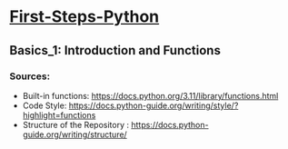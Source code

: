 # [First-Steps-Python](https://github.com/asofcs/First-Steps-Python)

## Basics_1: Introduction and Functions
### Sources:
- Built-in functions: https://docs.python.org/3.11/library/functions.html
- Code Style: https://docs.python-guide.org/writing/style/?highlight=functions
- Structure of the Repository : https://docs.python-guide.org/writing/structure/
